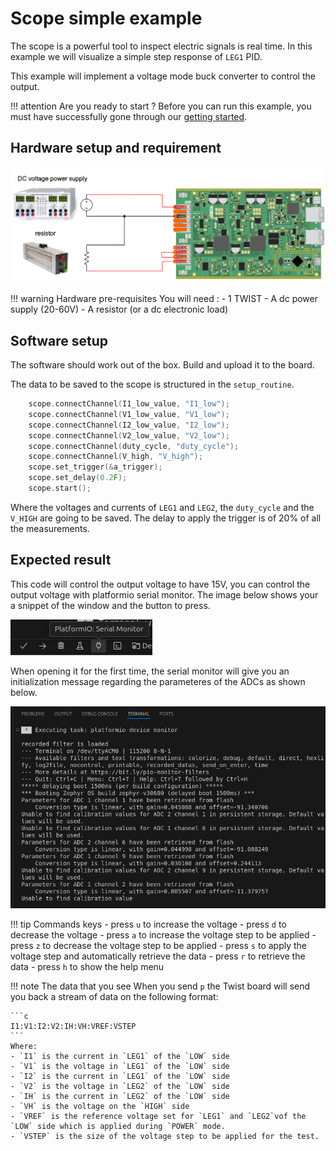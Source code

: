 # Scope simple example

The scope is a powerful tool to inspect electric signals is real time. In this example we will visualize a simple step response of `LEG1` PID.

This example will implement a voltage mode buck converter to control the output.

!!! attention Are you ready to start ?
    Before you can run this example, you must have successfully gone through our [getting started](https://docs.owntech.org/core/docs/environment_setup/).  

## Hardware setup and requirement


![schema](Image/buck_m.png)

!!! warning Hardware pre-requisites 
    You will need :
    - 1 TWIST
    - A dc power supply (20-60V)
    - A resistor (or a dc electronic load)

## Software setup

The software should work out of the box. Build and upload it to the board.

The data to be saved to the scope is structured in the `setup_routine`.

```cpp
    scope.connectChannel(I1_low_value, "I1_low");
    scope.connectChannel(V1_low_value, "V1_low");
    scope.connectChannel(I2_low_value, "I2_low");
    scope.connectChannel(V2_low_value, "V2_low");
    scope.connectChannel(duty_cycle, "duty_cycle");
    scope.connectChannel(V_high, "V_high");
    scope.set_trigger(&a_trigger);
    scope.set_delay(0.2F);
    scope.start();

```
Where the voltages and currents of `LEG1` and `LEG2`, the `duty_cycle` and the `V_HIGH` are going to be saved. The delay to apply the trigger is of 20% of all the measurements. 

## Expected result

This code will control the output voltage to have 15V, you can control the output voltage with platformio serial monitor. The image below shows your a snippet of the window and the button to press.

![serial monitor button](Image/serial_monitor_button.png)

When opening it for the first time, the serial monitor will give you an initialization message regarding the parameteres of the ADCs as shown below.  

![serial monitor initialization](Image/serial_monitor_initialization.png)

!!! tip Commands keys
    - press `u` to increase the voltage
    - press `d` to decrease the voltage
    - press `a` to increase the voltage step to be applied
    - press `z` to decrease the voltage step to be applied
    - press `s` to apply the voltage step and automatically retrieve the data
    - press `r` to retrieve the data
    - press `h` to show the help menu


!!! note The data that you see
    When you send `p` the Twist board will send you back a stream of data on the following format: 
    
    ```c 
    I1:V1:I2:V2:IH:VH:VREF:VSTEP
    ```
    Where: 
    - `I1` is the current in `LEG1` of the `LOW` side
    - `V1` is the voltage in `LEG1` of the `LOW` side
    - `I2` is the current in `LEG1` of the `LOW` side
    - `V2` is the voltage in `LEG2` of the `LOW` side
    - `IH` is the current in `LEG2` of the `LOW` side
    - `VH` is the voltage on the `HIGH` side
    - `VREF` is the reference voltage set for `LEG1` and `LEG2`vof the `LOW` side which is applied during `POWER` mode.
    - `VSTEP` is the size of the voltage step to be applied for the test. 


